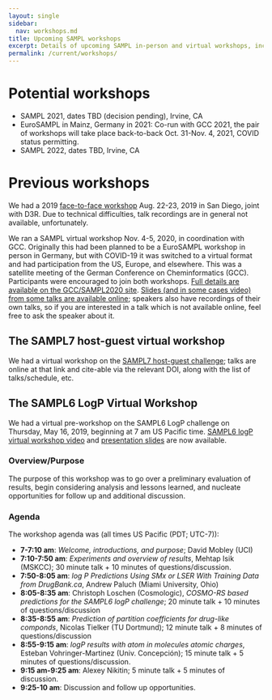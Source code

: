 ```yaml
---
layout: single
sidebar:
  nav: workshops.md
title: Upcoming SAMPL workshops
excerpt: Details of upcoming SAMPL in-person and virtual workshops, including agendas as applicable.
permalink: /current/workshops/
---
```



# Potential workshops

- SAMPL 2021, dates TBD (decision pending), Irvine, CA
- EuroSAMPL in Mainz, Germany in 2021: Co-run with GCC 2021, the pair of workshops will take place back-to-back Oct. 31-Nov. 4, 2021, COVID status permitting.
- SAMPL 2022, dates TBD, Irvine, CA

# Previous workshops

We had a 2019 [face-to-face workshop](https://drugdesigndata.org/about/d3r-2019-workshop) Aug. 22-23, 2019 in San Diego, joint with D3R. Due to technical difficulties, talk recordings are in general not available, unfortunately.

We ran a SAMPL virtual workshop Nov. 4-5, 2020, in coordination with GCC. Originally this had been planned to be a EuroSAMPL workshop in person in Germany, but with COVID-19 it was switched to a virtual format and had participation from the US, Europe, and elsewhere. This was a satellite meeting of the German Conference on Cheminformatics (GCC). Participants were encouraged to join both workshops.  [Full details are available on the GCC/SAMPL2020 site](https://www.gdch.de/gcc2020). [Slides (and in some cases video) from some talks are available online](https://zenodo.org/communities/sampl/?page=1&size=20); speakers also have recordings of their own talks, so if you are interested in a talk which is not available online, feel free to ask the speaker about it.

## The SAMPL7 host-guest virtual workshop

We had a virtual workshop on the [SAMPL7 host-guest challenge](https://zenodo.org/record/3674155); talks are online at that link and cite-able via the relevant DOI, along with the list of talks/schedule, etc.

## The SAMPL6 LogP Virtual Workshop

We had a virtual pre-workshop on the SAMPL6 LogP challenge on Thursday, May 16, 2019, beginning at 7 am US Pacific time.  [SAMPL6 logP virtual workshop video](https://www.youtube.com/watch?v=FWUPXG8U3UE) and [presentation slides](https://github.com/choderalab/SAMPL6-logP-challenge-virtual-workshop) are now available.


### Overview/Purpose

The purpose of this workshop was to go over a preliminary evaluation of results, begin considering analysis and lessons learned, and nucleate opportunities for follow up and additional discussion.

### Agenda

The workshop agenda was (all times US Pacific (PDT; UTC-7)):
- **7-7:10 am**: *Welcome, introductions, and purpose*; David Mobley (UCI)
- **7:10-7:50 am**: *Experiments and overview of results*, Mehtap Isik (MSKCC); 30 minute talk + 10 minutes of questions/discussion.
- **7:50-8:05 am**: *log P Predictions Using SMx or LSER With Training Data from DrugBank.ca*, Andrew Paluch (Miami University, Ohio)
- **8:05-8:35 am**: Christoph Loschen (Cosmologic), *COSMO-RS based predictions for the SAMPL6 logP challenge*; 20 minute talk + 10 minutes of questions/discussion
- **8:35-8:55 am**: *Prediction of partition coefficients for drug-like componds*, Nicolas Tielker (TU Dortmund); 12 minute talk + 8 minutes of questions/discussion
- **8:55-9:15 am**: *logP results with atom in molecules atomic charges*, Esteban Vohringer-Martinez (Univ. Concepción); 15 minute talk + 5 minutes of questions/discussion.
- **9:15 am-9:25 am**: Alexey Nikitin; 5 minute talk + 5 minutes of discussion.
- **9:25-10 am**: Discussion and follow up opportunities.
